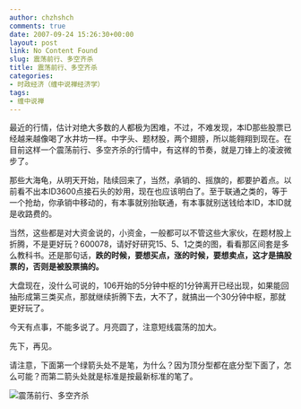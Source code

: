 ```yaml
---
author: chzhshch
comments: true
date: 2007-09-24 15:26:30+00:00
layout: post
link: No Content Found
slug: 震荡前行、多空齐杀
title: 震荡前行、多空齐杀
categories:
- 时政经济（缠中说禅经济学）
tags:
- 缠中说禅
---
```


			

最近的行情，估计对绝大多数的人都极为困难，不过，不难发现，本ID那些股票已经越来越像喝了水井坊一样。中字头、题材股，两个翅膀，所以能翱翔到现在。在目前这样一个震荡前行、多空齐杀的行情中，有这样的节奏，就是刀锋上的凌波微步了。

那些大海龟，从明天开始，陆续回来了，当然，承销的、摇旗的，都要护着点。以前看不出本ID3600点接石头的妙用，现在也应该明白了。至于联通之类的，等于一个抢劫，你承销中移动的，有本事就别抬联通，有本事就别送钱给本ID，本ID就是收路费的。

当然，这些都是对大资金说的，小资金，一般都可以不管这些大家伙，在题材股上折腾，不是更好玩？600078，请好好研究15、5、1之类的图，看看那区间套是多么教科书。还是那句话，**跌的时候，要想买点，涨的时候，要想卖点，这才是搞股票的，否则是被股票搞的。**

大盘现在，没什么可说的，106开始的5分钟中枢的1分钟离开已经出现，如果能回抽形成第三类买点，那就继续折腾下去，大不了，就搞出一个30分钟中枢，那就更好玩了。

今天有点事，不能多说了。月亮圆了，注意短线震荡的加大。

先下，再见。

请注意，下面第一个绿箭头处不是笔，为什么？因为顶分型都在底分型下面了，怎么可能？而第二箭头处就是标准是按最新标准的笔了。

![震荡前行、多空齐杀](http://simg.sinajs.cn/blog7style/images/common/sg_trans.gif)
